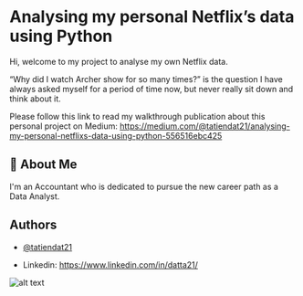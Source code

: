 
# Analysing my personal Netflix’s data using Python

Hi, welcome to my project to analyse my own Netflix data.

“Why did I watch Archer show for so many times?” is the question I have always asked myself for a period of time now, but never really sit down and think about it.

Please follow this link to read my walkthrough publication about this personal project on Medium: https://medium.com/@tatiendat21/analysing-my-personal-netflixs-data-using-python-556516ebc425

## 🚀 About Me
I'm an Accountant who is dedicated to pursue the new career path as a Data Analyst.


## Authors

- [@tatiendat21](https://github.com/tatiendat21)

- Linkedin: https://www.linkedin.com/in/datta21/


![alt text](https://www.streamingrant.com/wp-content/uploads/2022/11/Archer-1-768x432.jpg.webp)

